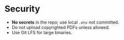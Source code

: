 # Security

- **No secrets** in the repo; use local `.env` not committed.
- Do not upload copyrighted PDFs unless allowed.
- Use Git LFS for large binaries.